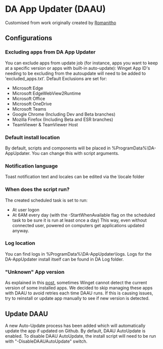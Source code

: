 # DA App Updater (DAAU)
Customised from work originally created by [Romanitho](https://github.com/Romanitho/Winget-AutoUpdate)

## Configurations
### Excluding apps from DA App Updater
You can exclude apps from update job (for instance, apps you want to keep at a specific version or apps with built-in auto-update):
Winget App ID's needing to be excluding from the autoupdate will need to be added to 'excluded_apps.txt'.
Default Exclusions are set for:
* Microsoft Edge
* Microsoft EdgeWebView2Runtime
* Microsoft Office
* Microsoft OneDrive
* Microsoft Teams
* Google Chrome (Including Dev and Beta branches)
* Mozilla Firefox (Including Beta and ESR branches)
* TeamViewer & TeamViewer Host
### Default install location
By default, scripts and components will be placed in %ProgramData%\DA-AppUpdater. You can change this with script arguments.
### Notification language
Toast notification text and locales can be edited via the \locale folder
### When does the script run?
The created scheduled task is set to run:
- At user logon
- At 6AM every day (with the -StartWhenAvailable flag on the scheduled task to be sure it is run at least once a day)
This way, even without connected user, powered on computers get applications updated anyway.
### Log location
You can find logs in %ProgramData%\DA-AppUpdater\logs.
Logs for the DA-AppUpdater install itself can be found in DA Log folder.
### "Unknown" App version
As explained in this [post](https://github.com/microsoft/winget-cli/issues/1255), sometimes Winget cannot detect the current version of some installed apps. We decided to skip managing these apps with DAAU to avoid retries each time DAAU runs.
If this is causing issues, try to reinstall or update app manually to see if new version is detected.
## Update DAAU
A new Auto-Update process has been added which will automatically update the app if updated on Github. By default, DAAU AutoUpdate is enabled. To disable DAAU AutoUpdate, the install script will need to be run with "-DisableDAAUAutoUpdate" switch.